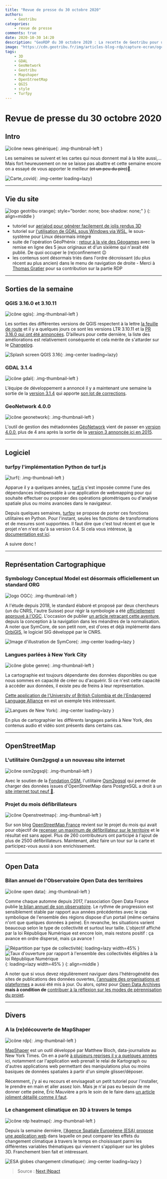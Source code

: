 ```yaml
---
title: "Revue de presse du 30 octobre 2020"
authors:
    - Geotribu
categories:
    - revue de presse
comments: true
date: 2020-10-30 14:20
description: "GeoRDP du 30 octobre 2020 : La recette de Geotribu pour un début de confinement réussi : un peu de QGIS 3.16, une pointe de GDAL 3.1.4, une cuillère à soupe de GeoNetwork 4.0.0, une louche d'OpenData et une pincée d'OpenStreetMap. Bref, on melange tout ça et on arrivera assurément à des cartes d'exception."
image: "https://cdn.geotribu.fr/img/articles-blog-rdp/capture-ecran/ogc_SymCoreApproved_1024x512.jpg"
tags:
    - 3D
    - GDAL
    - GeoNetwork
    - Geotribu
    - Mapshaper
    - OpenStreetMap
    - QGIS
    - style
    - Turfpy
---
```


# Revue de presse du 30 octobre 2020

## Intro

![icône news générique](https://cdn.geotribu.fr/img/internal/icons-rdp-news/news.png "News"){: .img-thumbnail-left }

Les semaines se suivent et les cartes qui nous donnent mal à la tête aussi,... Mais fort heureusement on ne se laisse pas abattre et cette semaine encore on a essayé de vous apporter le meilleur ~~(et un peu du pire)~~:see_no_evil:.

![Carte_covid](https://cdn.geotribu.fr/img/articles-blog-rdp/capture-ecran/carte_covid_intro.jpg "Carte du taux d'incidence"){: .img-center loading=lazy}

----

## Vie du site

![logo geotribu orange](https://cdn.geotribu.fr/img/internal/charte/geotribu_logo_rectangle_384x80.png "logo geotribu orange"){: style="border: none; box-shadow: none;" }
{: align=middle }

- tutoriel sur [aerialod pour générer facilement de jolis rendus 3D](../../articles/2020/2020-09-20_tutorial_aerialod.md)
- tutoriel sur [l'utilisation de GDAL sous Windows via WSL](../../articles/2020/2020-10-28_gdal_windows_subsystem_linux_wsl.md), le sous-système pour Linux désormais intégré
- suite de l'opération GéoPhénix : [retour à la vie des Géogames](../../articles/2020/2020-10-19_geogame_desert.md) avec la remise en ligne des 5 jeux originaux et d'un sixième qui n'avait été publié. De quoi occuper le (re)confinement :wink:
- les contenus sont désormais triés dans l'ordre décroissant (du plus récent au plus ancien) dans le menu de navigation de droite - Merci à [Thomas Gratier](../../team/tgra.md) pour sa contribution sur la partie RDP

----

## Sorties de la semaine

### QGIS 3.16.0 et 3.10.11

![icône qgis](https://cdn.geotribu.fr/img/logos-icones/logiciels_librairies/qgis.png "QGIS"){: .img-thumbnail-left }

Les sorties des différentes versions de QGIS respectent à la lettre [la feuille de route](https://qgis.org/fr/site/getinvolved/development/roadmap.html) et il y a quelques jours ce sont les versions LTR 3.10.11 et la [PR 3.16.0 qui ont été annoncées](https://blog.qgis.org/2020/10/27/qgis-3-16-hannover-is-released/). D’ailleurs pour cette dernière, la liste des améliorations est relativement conséquente et cela mérite de s'attarder sur le [Changelog](https://qgis.org/en/site/forusers/visualchangelog316/).

![Splash screen QGIS 3.16](https://cdn.geotribu.fr/img/articles-blog-rdp/capture-ecran/reupload/qgis_splash_3-16.png "Splash screen QGIS 3.16"){: .img-center loading=lazy}

### GDAL 3.1.4

![icône gdal](https://cdn.geotribu.fr/img/logos-icones/logiciels_librairies/gdal.png "GDAL"){: .img-thumbnail-left }

L’équipe de développement a annoncé il y a maintenant une semaine la sortie de la [version 3.1.4](https://lists.osgeo.org/pipermail/gdal-dev/2020-October/052854.html) qui apporte [son lot de corrections](https://github.com/OSGeo/gdal/blob/v3.1.4/gdal/NEWS).

### GeoNetwork 4.0.0

![icône geonetwork](https://cdn.geotribu.fr/img/logos-icones/logiciels_librairies/geonetwork_logo.png "Geonetwork"){: .img-thumbnail-left }

L'outil de gestion des métadonnées [GéoNetwork](https://geonetwork-opensource.org) vient de passer en [version 4.0.0](https://github.com/geonetwork/core-geonetwork/releases/tag/4.0.0), plus de 4 ans après la sortie de la [version 3 annoncée ici en 2015](../2015/rdp_2015-06-05.md#geonetwork-passe-en-version-300).

----

## Logiciel

### turfpy l'implémentation Python de turf.js

![turf](https://cdn.geotribu.fr/img/logos-icones/logiciels_librairies/turf.png){: .img-thumbnail-left }

Apparue il y a quelques années, [turf.js](https://turfjs.org/) s'est imposée comme l'une des dépendances indispensable à une application de webmapping pour qui souhaite effectuer ou proposer des opérations géométriques ou d'analyse spatiale plus ou moins avancées dans le navigateur.

Depuis quelques semaines, [turfpy](<https://github.com/omanges/turfpy>) se propose de porter ces fonctions utilitaires en Python. Pour l'instant, seules les fonctions de transformations et de mesures sont supportées. Il faut dire que c'est tout récent et que le projet n'en n'est qu'à sa version 0.4. Si cela vous intéresse, [la documentation est ici](https://turfpy.readthedocs.io/en/latest/).

A suivre donc !

----

## Représentation Cartographique

### Symbology Conceptual Model est désormais officiellement un standard ORG

![logo OGC](https://cdn.geotribu.fr/img/logos-icones/entreprises_association/ogc.png "logo de l'OGC"){: .img-thumbnail-left }

A l'étude depuis 2018, le standard élaboré et proposé par deux chercheurs (un du CNRS, l'autre Suisse) pour régir la symbologie a été [officiellement approuvé à l'OGC](https://www.ogc.org/pressroom/pressreleases/4342). L'occasion de publier [un article retraçant cette aventure](https://lejournal.cnrs.fr/articles/nouvelle-donne-pour-les-cartes), depuis la conception à la navigation dans les méandres de la normalisation. A noter que SymCore, de son petit nom, est d'ores et déjà implémenté dans [OrbiGIS](http://orbisgis.org/), le logiciel SIG développé par le CNRS.

![Image d'illustration de SymCore](https://cdn.geotribu.fr/img/articles-blog-rdp/capture-ecran/ogc_SymCoreApproved_1024x512.jpg "Image d'illustration de SymCore"){: .img-center loading=lazy }

### Langues parlées à New York City

![icône globe genre](https://cdn.geotribu.fr/img/internal/icons-rdp-news/genre.png "icône globe genre"){: .img-thumbnail-left }

La cartographie est toujours dépendante des données disponibles ou que nous sommes en capacité de créer ou d'acquérir. Si ce n'est cette capacité à accéder aux données, il existe peu de freins à leur représentation.

[Cette application de l'University of British Colombia et de l'Endangered Language Alliance](https://map.languagemapping.org/) en est un exemple très intéressant.

![Langues de New York](https://cdn.geotribu.fr/img/articles-blog-rdp/languages_NY.png "Langues de New York"){: .img-center loading=lazy }

En plus de cartographier les différents langages parlés à New York, des contenus audio et vidéo sont présents dans certains cas.

----

## OpenStreetMap

### L'utilitaire Osm2pgsql a un nouveau site internet

![icône osm2pgsql](https://cdn.geotribu.fr/img/logos-icones/OpenStreetMap/Openstreetmap.png "Osm2pgsql"){: .img-thumbnail-left }

Avec le soutien de la [Fondation OSM](https://wiki.osmfoundation.org), l'utilitaire [Osm2pgsql](https://osm2pgsql.org) qui permet de charger des données issues d'OpenStreetMap dans PostgreSQL a droit à un [site internet tout neuf :star_struck:](https://blog.jochentopf.com/2020-09-23-osm2pgsql-has-a-new-website.html).

### Projet du mois défibrillateurs

![icône Openstreetmap](https://cdn.geotribu.fr/img/logos-icones/OpenStreetMap/Openstreetmap.png "Openstreetmap"){: .img-thumbnail-left }

Sur son blog [OpenStreetMap France](https://www.openstreetmap.fr) revient sur le projet du mois qui avait pour objectif de [recenser un maximum de défibrillateur sur le territoire](https://www.openstreetmap.fr/projet-du-mois-defibrillateurs-merci-a-tous/) et le résultat est sans appel. Plus de 260 contributeurs ont participé à l'ajout de plus de 2500 défibrillateurs. Maintenant, allez faire un tour sur la carte et participez-vous aussi à son enrichissement.

----

## Open Data

### Bilan annuel de l'Observatoire Open Data des territoires

![icône open data](https://cdn.geotribu.fr/img/logos-icones/divers/opendata_logo.png "Open Data logo"){: .img-thumbnail-left }

Comme chaque automne depuis 2017, l'association Open Data France publie [le bilan annuel de son observatoire](http://www.opendatafrance.net/2020/10/15/observatoire-open-data-des-territoires-edition-oct-2020/). Le rythme de progression est sensiblement stable par rapport aux années précédentes avec le cap symbolique de l'ensemble des régions dispose d'un portail (même certains n'ont que quelques données à peine). En revanche, les situations varient beaucoup selon le type de collectivité et surtout leur taille. L'objectif affiché par la loi République Numérique est encore loin, mais restons positif : ça avance en ordre dispersé, mais ça avance !

![Répartition par type de collectivité](https://cdn.geotribu.fr/img/articles-blog-rdp/capture-ecran/opendatafrance_rapport2020_repartition-type-collectivite.png "Rapport Open Data France - Type CT"){: loading=lazy width=45% }
![Taux d'ouverture par rapport à l'ensemble des collectivités éligibles à la loi République Numérique](https://cdn.geotribu.fr/img/articles-blog-rdp/capture-ecran/opendatafrance_rapport2020_taux-douverture-des-CT-loi-RepNum2.png "Rapport Open Data France - Taux conformité"){: loading=lazy width=45% }
{: align=middle }

A noter que si vous devez régulièrement naviguer dans l'hétérogénéité des sites de publications des données ouvertes, [l'annuaire des organisations et plateformes](https://airtable.com/shrKrV6KY7BlhHDx7) a aussi été mis à jour. Ou alors, optez pour [Open Data Archives](https://www.opendatarchives.fr/) **mais à condition de** [contribuer à la réflexion sur les modes de pérennisation du projet](https://teamopendata.org/t/opendatarchives-perenniser-par-la-creation-dune-association/2528).

----

## Divers

### A la (re)découverte de MapShaper

![icône rdp](https://cdn.geotribu.fr/img/internal/icons-rdp-news/pointillisme.png "globe pointillisme"){: .img-thumbnail-left }

[MapShaper](https://mapshaper.org/) est un outil développé par Matthew Bloch, data-journaliste au New York Times. On en a parlé [à plusieurs reprises il y a quelques années](https://www.google.com/search?q=site%3Ageotribu.fr+mapshaper) ici, notamment car l'application web prenait le relai de Kartograph ou d'autres applications web permettant des manipulations plus ou moins basiques de données spatiales à partir d'un simple glisser/déposer.

Récemment, j'y ai eu recours et envisageait un petit tutoriel pour l'installer, le prendre en main et aller assez loin. Mais je n'ai pas eu besoin de me donner cette peine, Éric Mauvière a pris le soin de le faire dans [un article joliment détaillé comme il faut](https://www.icem7.fr/outils/mapshaper-visualiser-et-affiner-des-fonds-de-carte-en-ligne/).

### Le changement climatique en 3D à travers le temps

![icône rdp heatmap](https://cdn.geotribu.fr/img/internal/icons-rdp-news/heatmap.png "globe chaud"){: .img-thumbnail-left }

Depuis la semaine dernière, [l'Agence Spatiale Européene (ESA) propose une application web](https://www.esa.int/Applications/Observing_the_Earth/Space_for_our_climate/New_website_puts_climate_in_your_hands) dans laquelle on peut comparer les effets du changement climatique à travers le temps en choisissant parmi les différentes variables thématiques qui viennent s'appliquer sur les globes 3D. Franchement bien fait et intéressant.

![ESA globes changement climatique](https://cdn.geotribu.fr/img/articles-blog-rdp/capture-ecran/esa_Climate_from_Space_Sea_surface_article.png "Visualisation 3D de la température des océans à travers le temps"){: .img-center loading=lazy }

> Source : [Next INpact](https://www.nextinpact.com/lebrief/44288/climate-from-space-lesa-lance-site-dedie-au-changement-climatique-avec-21-couches-donnees)
